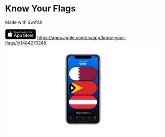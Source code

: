 # Know Your Flags
Made with SwiftUI

<img src="images/appstore.png" width="100"> https://apps.apple.com/us/app/know-your-flags/id1484270248
<br>
<img src="screenshotborders.png">

